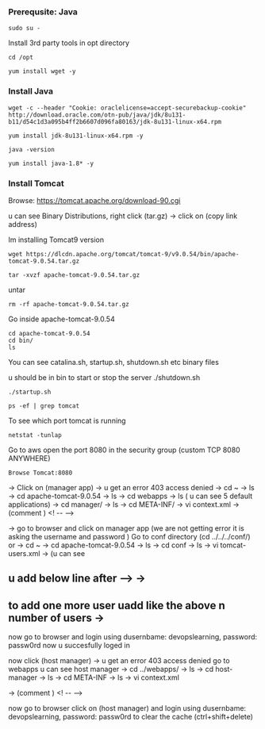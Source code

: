 ### Prerequsite: Java

```
sudo su - 
```
Install 3rd party tools in opt directory 

```
cd /opt
```
```
yum install wget -y
```
### Install Java
```
wget -c --header "Cookie: oraclelicense=accept-securebackup-cookie" http://download.oracle.com/otn-pub/java/jdk/8u131-b11/d54c1d3a095b4ff2b6607d096fa80163/jdk-8u131-linux-x64.rpm 
```
```
yum install jdk-8u131-linux-x64.rpm -y
```
```
java -version
```
```
yum install java-1.8* -y
```

### Install Tomcat 

Browse: https://tomcat.apache.org/download-90.cgi

u can see Binary Distributions, right click (tar.gz) ->  click on (copy link address)

Im installing Tomcat9 version
```
wget https://dlcdn.apache.org/tomcat/tomcat-9/v9.0.54/bin/apache-tomcat-9.0.54.tar.gz
```
```
tar -xvzf apache-tomcat-9.0.54.tar.gz 
```
untar

```
rm -rf apache-tomcat-9.0.54.tar.gz 
```
Go inside apache-tomcat-9.0.54

```
cd apache-tomcat-9.0.54
cd bin/
ls
```
You can see catalina.sh, startup.sh, shutdown.sh etc binary files

u should be in bin to start or stop the server ./shutdown.sh

```
./startup.sh 
```

```
ps -ef | grep tomcat
```
To see which port tomcat is running 
```
netstat -tunlap
```
Go to aws  open the port 8080 in the security group (custom TCP 8080 ANYWHERE)

```
Browse Tomcat:8080
```
-> Click on (manager app) -> u get an error 403 access denied
-> cd ~
-> ls
-> cd apache-tomcat-9.0.54
-> ls
-> cd webapps
-> ls ( u can see 5 default applications)
-> cd manager/
-> ls
-> cd META-INF/
-> vi context.xml
  -> (comment )
<! --
<Valve className="org.apache.catalina.valves.RemoteAddrValve"
         allow="127\.\d+\.\d+\.\d+|::1|0:0:0:0:0:0:0:1" />
-->

-> go to browser and click on manager app (we are not getting error it is asking the username and password )
Go to conf directory
(cd ../../../conf/)
or
-> cd ~
-> cd apache-tomcat-9.0.54 
-> ls 
-> cd conf 
-> ls
-> vi tomcat-users.xml
 -> (u can see 
  <!--
    <role rolenmae="tomcat"
    | 
    |
    |
    |
  -->
u add below line after -->
-> <user username="devopslearning" password="passw0rd" roles="manager-gui,admin-gui" />
------------------------------------------------------------------------
to add one more user uadd like the above n number of users
-> <user username="devopspractise" password="passw0rd" roles="manager-gui,admin-gui" />
--------------------------------------------------------------------------------------
now go to browser and login using dusernbame: devopslearning, password: passw0rd
now u succesfully loged in

now click (host manager) -> u get an error 403 access denied
go to webapps u can see host manager
-> cd ../webapps/
-> ls
-> cd host-manager
-> ls
-> cd META-INF
-> ls
-> vi context.xml
 
  -> (comment )
<! --
<Valve className="org.apache.catalina.valves.RemoteAddrValve"
         allow="127\.\d+\.\d+\.\d+|::1|0:0:0:0:0:0:0:1" />
-->

now go to browser click on (host manager) and login using dusernbame: devopslearning, password: passw0rd
to clear the cache (ctrl+shift+delete)
